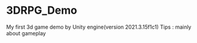 # 3DRPG_Demo
My first 3d game demo by Unity engine(version 2021.3.15f1c1) Tips : mainly about gameplay 
